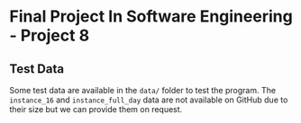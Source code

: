 # Final Project In Software Engineering - Project 8

## Test Data

Some test data are available in the `data/` folder to test the program. The `instance_16` and `instance_full_day` data are not available on GitHub due to their size but we can provide them on request.
